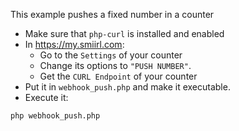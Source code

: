 
This example pushes a fixed number in a counter
- Make sure that `php-curl` is installed and enabled
- In https://my.smiirl.com:
    - Go to the `Settings` of your counter
    - Change its options to `"PUSH NUMBER"`. 
    - Get the `CURL Endpoint` of your counter
- Put it in `webhook_push.php` and make it executable.
- Execute it:
```
php webhook_push.php
```
 
